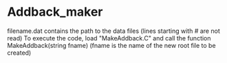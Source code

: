 # Addback_maker
filename.dat contains the path to the data files (lines starting with # are not read)
To execute the code, load "MakeAddback.C" and call the function MakeAddback(string fname) (fname is the name of the new root file to be created)
